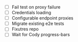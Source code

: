 - [ ] Fail test on proxy failure
- [ ] Credentials loading
- [ ] Configurable endpoint proxies
- [ ] Migrate existing e2e tests
- [ ] Fixutres repo
- [ ] Wait for Cody progress-bars
